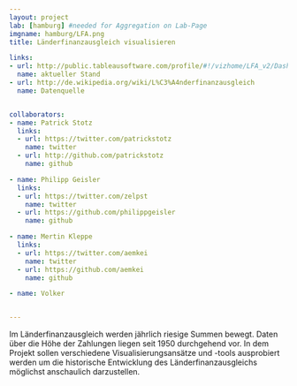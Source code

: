 ```yaml
---
layout: project
lab: [hamburg] #needed for Aggregation on Lab-Page
imgname: hamburg/LFA.png
title: Länderfinanzausgleich visualisieren

links:
- url: http://public.tableausoftware.com/profile/#!/vizhome/LFA_v2/Dashboard1
  name: aktueller Stand
- url: http://de.wikipedia.org/wiki/L%C3%A4nderfinanzausgleich
  name: Datenquelle


collaborators:
- name: Patrick Stotz
  links:
  - url: https://twitter.com/patrickstotz
    name: twitter
  - url: http://github.com/patrickstotz
    name: github

- name: Philipp Geisler
  links:
  - url: https://twitter.com/zelpst
    name: twitter
  - url: https://github.com/philippgeisler
    name: github

- name: Mertin Kleppe
  links:
  - url: https://twitter.com/aemkei
    name: twitter
  - url: https://github.com/aemkei
    name: github

- name: Volker


---
```


Im Länderfinanzausgleich werden jährlich riesige Summen bewegt. Daten über die Höhe der Zahlungen liegen seit 1950 durchgehend vor. In dem Projekt sollen verschiedene Visualisierungsansätze und -tools ausprobiert werden um die historische Entwicklung des Länderfinanzausgleichs möglichst anschaulich darzustellen.
